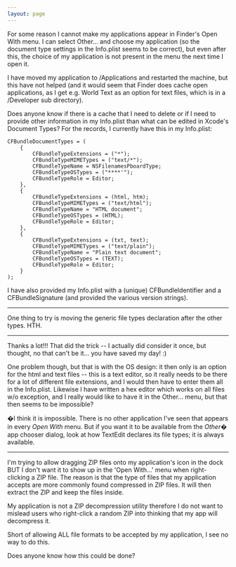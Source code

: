 ```yaml
---
layout: page
---
```


For some reason I cannot make my applications appear in Finder's Open With menu. I can select Other... and choose my application (so the document type settings in the Info.plist seems to be correct), but even after this, the choice of my application is not present in the menu the next time I open it.

I have moved my application to /Applications and restarted the machine, but this have not helped (and it would seem that Finder does cache open applications, as I get e.g. World Text as an option for text files, which is in a /Developer sub directory).

Does anyone know if there is a cache that I need to delete or if I need to provide other information in my Info.plist than what can be edited in Xcode's Document Types? For the records, I currently have this in my Info.plist:
    
    CFBundleDocumentTypes = (
        {
            CFBundleTypeExtensions = ("*");
            CFBundleTypeMIMETypes = ("text/*");
            CFBundleTypeName = NSFilenamesPboardType;
            CFBundleTypeOSTypes = ("****'");
            CFBundleTypeRole = Editor;
        },
        {
            CFBundleTypeExtensions = (html, htm);
            CFBundleTypeMIMETypes = ("text/html");
            CFBundleTypeName = "HTML document";
            CFBundleTypeOSTypes = (HTML);
            CFBundleTypeRole = Editor;
        },
        {
            CFBundleTypeExtensions = (txt, text);
            CFBundleTypeMIMETypes = ("text/plain");
            CFBundleTypeName = "Plain text document";
            CFBundleTypeOSTypes = (TEXT);
            CFBundleTypeRole = Editor;
        }
    );

I have also provided my Info.plist with a (unique)     CFBundleIdentifier and a     CFBundleSignature (and provided the various version strings).

----

One thing to try is moving the generic file types declaration after the other types. HTH.

----

Thanks a lot!!! That did the trick -- I actually did consider it once, but thought, no that can't be it... you have saved my day! :)

One problem though, but that is with the OS design: it then only is an option for the html and text files -- this is a text editor, so it really needs to be there for a lot of different file extensions, and I would then have to enter them all in the Info.plist. Likewise I have written a hex editor which works on all files w/o exception, and I really would like to have it in the Other... menu, but that then seems to be impossible?

�I think it is impossible. There is no other application I've seen that appears in every *Open With* menu. But if you want it to be available from the *Other�* app chooser dialog, look at how TextEdit declares its file types; it is always available.

----

I'm trying to allow dragging ZIP files onto my application's icon in the dock BUT I don't want it to show up in the 'Open With...' menu when right-clicking a ZIP file. 
The reason is that the type of files that my application accepts are more commonly found compressed in ZIP files. It will then extract the ZIP and keep the files inside.

My application is not a ZIP decompression utility therefore I do not want to mislead users who right-click a random ZIP into thinking that my app will decompress it.

Short of allowing ALL file formats to be accepted by my application, I see no way to do this.

Does anyone know how this could be done?

